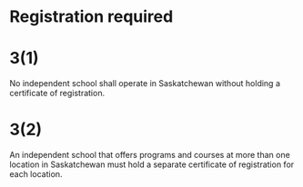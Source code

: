 # Registration required 
# 3(1) 
No independent school shall operate in Saskatchewan without holding a certificate of registration. 
# 3(2)
An independent school that offers programs and courses at more than one location in Saskatchewan must hold a separate certificate of registration for each location.